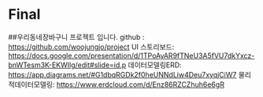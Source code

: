 # Final

##우리동네장바구니 프로젝트 입니다.
github : https://github.com/woojungjo/project
UI 스토리보드: https://docs.google.com/presentation/d/1TPoAyAR9fTNeU3A5fVU7dkYxcz-bnWTesm3K-EKWIlg/edit#slide=id.p
데이터모델링ERD: https://app.diagrams.net/#G1dbqRGDk2f0heUNNdLiw4Deu7xyqjCiW7
물리적데이터모델링: https://www.erdcloud.com/d/Enz86RZCZhuh6e6gR
